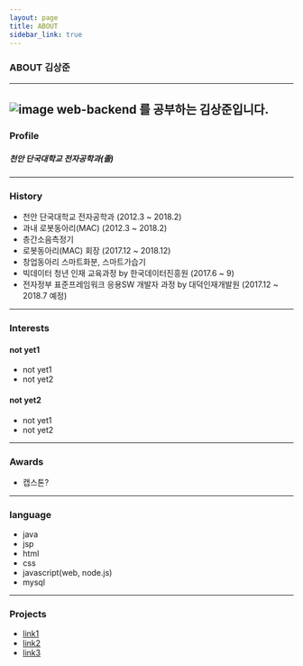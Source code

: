 ```yaml
---
layout: page
title: ABOUT
sidebar_link: true
---
```


### ABOUT 김상준 ###
--------------------
![image](https://avatars3.githubusercontent.com/u/29705928?s=460&v=4)
web-backend 를 공부하는 김상준입니다.
-----------------------------------

### Profile
##### 천안 단국대학교 전자공학과(졸)
-----------------------------------

### History ###
- 천안 단국대학교 전자공학과 (2012.3 ~ 2018.2)
- 과내 로봇동아리(MAC) (2012.3 ~ 2018.2)
- 층간소음측정기
- 로봇동아리(MAC) 회장 (2017.12 ~ 2018.12)
- 창업동아리 스마트화분, 스마트가습기
- 빅데이터 청년 인재 교육과정 by 한국데이터진흥원 (2017.6 ~ 9)
- 전자정부 표준프레임워크 응용SW 개발자 과정 by 대덕인재개발원 (2017.12 ~ 2018.7 예정)
------------------------------------------------

### Interests
#### not yet1
- not yet1
- not yet2

#### not yet2
- not yet1
- not yet2
------------------------------------------------

### Awards
- 캡스톤?
------------------------------------------------

### language
- java
- jsp
- html
- css
- javascript(web, node.js)
- mysql
------------------------------------------------

### Projects
- [link1](https://www.google.com)
- [link2](https://www.google.com)
- [link3](https://www.google.com)
